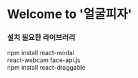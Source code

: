 # Welcome to '얼굴피자'


### 설치 필요한 라이브러리
npm install react-modal  <br>
react-webcam face-api.js <br>
npm install react-draggable

